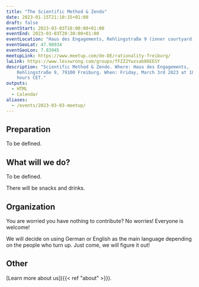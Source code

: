 ```yaml
---
title: "The Scientific Method & Zendo"
date: 2023-01-15T21:10:15+01:00
draft: false
eventStart: 2023-03-03T18:00:00+01:00
eventEnd: 2023-03-03T20:30:00+01:00
eventLocation: "Haus des Engagements, Rehlingstraße 9 (inner courtyard), 79100 Freiburg"
eventGeoLat: 47.98934
eventGeoLon: 7.83945
meetupLink: https://www.meetup.com/de-DE/rationality-freiburg/
lwLink: https://www.lesswrong.com/groups/fFZZ2Ywzsab86EESY
description: "Scientific Method & Zendo. Where: Haus des Engagements,
    Rehlingstraße 9, 79100 Freiburg. When: Friday, March 3rd 2023 at 18:00
    hours CET."
outputs:
  - HTML
  - Calendar
aliases:
  - /events/2023-03-03-meetup/
---
```


## Preparation

To be defined.


## What will we do?

To be defined.

There will be snacks and drinks.


## Organization

You are worried you have nothing to contribute? No worries! Everyone is
welcome!

We will decide on using German or English as the main language depending on the
people who turn up. Just come, we will figure it out!


## Other

[Learn more about us]({{< ref "about" >}}).

